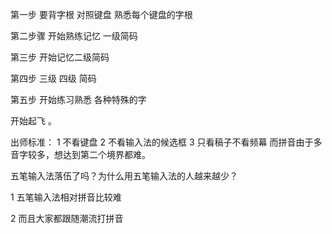 

第一步 要背字根   对照键盘 熟悉每个键盘的字根

第二步骤 开始熟练记忆 一级简码

第三步  开始记忆二级简码

第四步 三级 四级 简码

第五步 开始练习熟悉 各种特殊的字   

开始起飞 。


出师标准：
1  不看键盘
2  不看输入法的候选框
3  只看稿子不看频幕
而拼音由于多音字较多，想达到第二个境界都难。 

五笔输入法落伍了吗？为什么用五笔输入法的人越来越少？

1 五笔输入法相对拼音比较难 

2 而且大家都跟随潮流打拼音 

